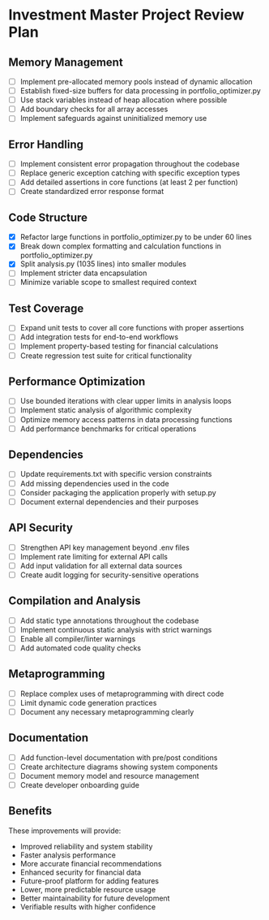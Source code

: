 # Investment Master Project Review Plan

## Memory Management
- [ ] Implement pre-allocated memory pools instead of dynamic allocation
- [ ] Establish fixed-size buffers for data processing in portfolio_optimizer.py
- [ ] Use stack variables instead of heap allocation where possible
- [ ] Add boundary checks for all array accesses
- [ ] Implement safeguards against uninitialized memory use

## Error Handling
- [ ] Implement consistent error propagation throughout the codebase
- [ ] Replace generic exception catching with specific exception types
- [ ] Add detailed assertions in core functions (at least 2 per function)
- [ ] Create standardized error response format

## Code Structure
- [x] Refactor large functions in portfolio_optimizer.py to be under 60 lines
- [x] Break down complex formatting and calculation functions in portfolio_optimizer.py
- [x] Split analysis.py (1035 lines) into smaller modules
- [ ] Implement stricter data encapsulation
- [ ] Minimize variable scope to smallest required context

## Test Coverage
- [ ] Expand unit tests to cover all core functions with proper assertions
- [ ] Add integration tests for end-to-end workflows
- [ ] Implement property-based testing for financial calculations
- [ ] Create regression test suite for critical functionality

## Performance Optimization
- [ ] Use bounded iterations with clear upper limits in analysis loops
- [ ] Implement static analysis of algorithmic complexity
- [ ] Optimize memory access patterns in data processing functions
- [ ] Add performance benchmarks for critical operations

## Dependencies
- [ ] Update requirements.txt with specific version constraints
- [ ] Add missing dependencies used in the code
- [ ] Consider packaging the application properly with setup.py
- [ ] Document external dependencies and their purposes

## API Security
- [ ] Strengthen API key management beyond .env files
- [ ] Implement rate limiting for external API calls
- [ ] Add input validation for all external data sources
- [ ] Create audit logging for security-sensitive operations

## Compilation and Analysis
- [ ] Add static type annotations throughout the codebase
- [ ] Implement continuous static analysis with strict warnings
- [ ] Enable all compiler/linter warnings
- [ ] Add automated code quality checks

## Metaprogramming
- [ ] Replace complex uses of metaprogramming with direct code
- [ ] Limit dynamic code generation practices
- [ ] Document any necessary metaprogramming clearly

## Documentation
- [ ] Add function-level documentation with pre/post conditions
- [ ] Create architecture diagrams showing system components
- [ ] Document memory model and resource management
- [ ] Create developer onboarding guide

## Benefits
These improvements will provide:
- Improved reliability and system stability
- Faster analysis performance
- More accurate financial recommendations
- Enhanced security for financial data
- Future-proof platform for adding features
- Lower, more predictable resource usage
- Better maintainability for future development
- Verifiable results with higher confidence 